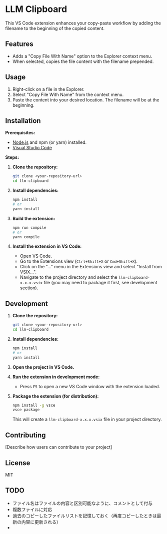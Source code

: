 # LLM Clipboard

This VS Code extension enhances your copy-paste workflow by adding the filename to the beginning of the copied content.

## Features

- Adds a "Copy File With Name" option to the Explorer context menu.
- When selected, copies the file content with the filename prepended.

## Usage

1. Right-click on a file in the Explorer.
2. Select "Copy File With Name" from the context menu.
3. Paste the content into your desired location. The filename will be at the beginning.

## Installation

**Prerequisites:**

- [Node.js](https://nodejs.org/) and npm (or yarn) installed.
- [Visual Studio Code](https://code.visualstudio.com/)

**Steps:**

1. **Clone the repository:**
   ```bash
   git clone <your-repository-url>
   cd llm-clipboard
   ```

2. **Install dependencies:**
   ```bash
   npm install
   # or
   yarn install
   ```

3. **Build the extension:**
   ```bash
   npm run compile
   # or
   yarn compile
   ```

4. **Install the extension in VS Code:**
   - Open VS Code.
   - Go to the Extensions view (`Ctrl+Shift+X` or `Cmd+Shift+X`).
   - Click on the "..." menu in the Extensions view and select "Install from VSIX...".
   - Navigate to the project directory and select the `llm-clipboard-x.x.x.vsix` file (you may need to package it first, see development section).

## Development

1. **Clone the repository:**
   ```bash
   git clone <your-repository-url>
   cd llm-clipboard
   ```

2. **Install dependencies:**
   ```bash
   npm install
   # or
   yarn install
   ```

3. **Open the project in VS Code.**

4. **Run the extension in development mode:**
   - Press `F5` to open a new VS Code window with the extension loaded.

5. **Package the extension (for distribution):**
   ```bash
   npm install -g vsce
   vsce package
   ```
   This will create a `llm-clipboard-x.x.x.vsix` file in your project directory.

## Contributing

[Describe how users can contribute to your project]

## License

MIT

## TODO
- ファイル名はファイルの内容と区別可能なように、コメントとして付与
- 複数ファイルに対応
- 過去のコピーしたファイルリストを記憶しておく（再度コピーしたときは最新の内容に更新される）
- 


